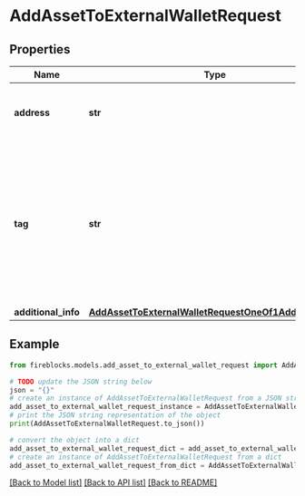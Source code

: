 # AddAssetToExternalWalletRequest


## Properties

Name | Type | Description | Notes
------------ | ------------- | ------------- | -------------
**address** | **str** | The wallet&#39;s address (or xpub) of the wallet | 
**tag** | **str** | For XRP wallets, the destination tag; for EOS/XLM, the memo; for the fiat providers (BLINC by BCB Group), the Bank Transfer Description | [optional] 
**additional_info** | [**AddAssetToExternalWalletRequestOneOf1AdditionalInfo**](AddAssetToExternalWalletRequestOneOf1AdditionalInfo.md) |  | 

## Example

```python
from fireblocks.models.add_asset_to_external_wallet_request import AddAssetToExternalWalletRequest

# TODO update the JSON string below
json = "{}"
# create an instance of AddAssetToExternalWalletRequest from a JSON string
add_asset_to_external_wallet_request_instance = AddAssetToExternalWalletRequest.from_json(json)
# print the JSON string representation of the object
print(AddAssetToExternalWalletRequest.to_json())

# convert the object into a dict
add_asset_to_external_wallet_request_dict = add_asset_to_external_wallet_request_instance.to_dict()
# create an instance of AddAssetToExternalWalletRequest from a dict
add_asset_to_external_wallet_request_from_dict = AddAssetToExternalWalletRequest.from_dict(add_asset_to_external_wallet_request_dict)
```
[[Back to Model list]](../README.md#documentation-for-models) [[Back to API list]](../README.md#documentation-for-api-endpoints) [[Back to README]](../README.md)


